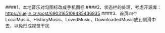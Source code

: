 ####1、本地音乐对勾图标改成手机图标
####2、状态栏的处理，考虑开源库：https://juejin.cn/post/6903165109485436935
####3、首页四个LocalMusic、HistoryMusic、LovedMusic、DownloadedMusic放到侧滑中去，以免形成视觉干扰
